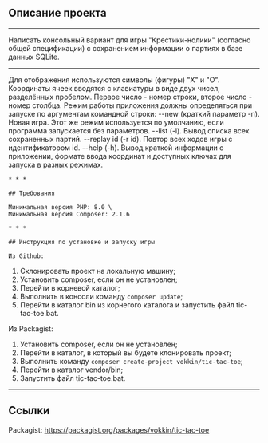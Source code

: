 ## Описание проекта

---

Написать консольный вариант для игры "Крестики-нолики" (согласно общей спецификации) с сохранением информации о партиях в базе данных SQLite.

---

Для отображения используются символы (фигуры) "X" и "O".
Координаты ячеек вводятся с клавиатуры в виде двух чисел, разделённых пробелом. Первое число - номер строки, второе число - номер столбца.
Режим работы приложения должны определяться при запуске по аргументам командной строки:
--new (краткий параметр -n). Новая игра. Этот же режим используется по умолчанию, если программа запускается без параметров.
--list (-l). Вывод списка всех сохраненных партий.
--replay id (-r id). Повтор всех ходов игры с идентификатором id.
--help (-h). Вывод краткой информации о приложении, формате ввода координат и доступных ключах для запуска в разных режимах.

    * * *

    ## Требования

    Минимальная версия PHP: 8.0 \
    Минимальная версия Composer: 2.1.6

    * * *

    ## Инструкция по установке и запуску игры

    Из Github:

1. Склонировать проект на локальную машину;
2. Установить composer, если он не установлен;
3. Перейти в корневой каталог;
4. Выполнить в консоли команду `composer update`;
5. Перейти в каталог bin из корнегого каталога и запустить файл tic-tac-toe.bat.

Из Packagist:

1. Установить composer, если он не установлен;
2. Перейти в каталог, в который вы будете клонировать проект;
3. Выполнить команду `composer create-project vokkin/tic-tac-toe`;
4. Перейти в каталог vendor/bin;
5. Запустить файл tic-tac-toe.bat.

---

## Ссылки

Packagist: <https://packagist.org/packages/vokkin/tic-tac-toe>
